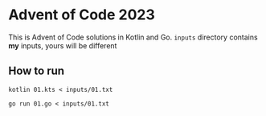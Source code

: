 # Advent of Code 2023
This is Advent of Code solutions in Kotlin and Go. ```inputs``` directory contains **my** inputs, yours will be different
## How to run

```kotlin 01.kts < inputs/01.txt```

```go run 01.go < inputs/01.txt```
